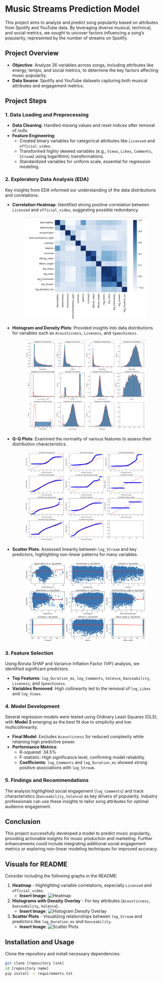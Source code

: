 
# Music Streams Prediction Model

This project aims to analyze and predict song popularity based on attributes from Spotify and YouTube data. By leveraging diverse musical, technical, and social metrics, we sought to uncover factors influencing a song’s popularity, represented by the number of streams on Spotify. 

## Project Overview

- **Objective**: Analyze 26 variables across songs, including attributes like energy, tempo, and social metrics, to determine the key factors affecting music popularity.
- **Data Source**: Spotify and YouTube datasets capturing both musical attributes and engagement metrics.

## Project Steps

### 1. Data Loading and Preprocessing
- **Data Cleaning**: Handled missing values and reset indices after removal of nulls.
- **Feature Engineering**:
  - Created binary variables for categorical attributes like `Licensed` and `official_video`.
  - Transformed highly skewed variables (e.g., `Views`, `Likes`, `Comments`, `Stream`) using logarithmic transformations.
  - Standardized variables for uniform scale, essential for regression modeling.

### 2. Exploratory Data Analysis (EDA)

Key insights from EDA informed our understanding of the data distributions and correlations:

- **Correlation Heatmap**: Identified strong positive correlation between `Licensed` and `official_video`, suggesting possible redundancy.

     <img src="Assets/Corr_Plot.png" alt="Correlation Heatmap" width="400" style="display: block; margin: 10px auto 20px auto;">

- **Histogram and Density Plots**: Provided insights into data distributions for variables such as `Acousticness`, `Liveness`, and `Speechiness`.

     <img src="Assets/Density_Plots.png" alt="Density Plots" width="400" style="display: block; margin: 10px auto 20px auto;">

- **Q-Q Plots**: Examined the normality of various features to assess their distribution characteristics.

     <img src="Assets/qq_plots.png" alt="Q-Q Plots" width="400" style="display: block; margin: 10px auto 20px auto;">

 
- **Scatter Plots**: Assessed linearity between `log_Stream` and key predictors, highlighting non-linear patterns for many variables.
  
     <img src="Assets/Scatter_Plot.png" alt="Density Plots" width="400" style="display: block; margin: 10px auto 20px auto;">

### 3. Feature Selection
Using Boruta SHAP and Variance Inflation Factor (VIF) analysis, we identified significant predictors:
- **Top Features**: `log_Duration_ms`, `log_Comments`, `Valence`, `Danceability`, `Liveness`, and `Speechiness`.
- **Variables Removed**: High collinearity led to the removal of `log_Likes` and `log_Views`.

### 4. Model Development
Several regression models were tested using Ordinary Least Squares (OLS), with **Model 3** emerging as the best fit due to simplicity and low multicollinearity.
- **Final Model**: Excludes `Acousticness` for reduced complexity while retaining high predictive power.
- **Performance Metrics**:
  - R-squared: 34.5%
  - F-statistic: High significance level, confirming model reliability.
  - **Coefficients**: `log_Comments` and `log_Duration_ms` showed strong positive associations with `log_Stream`.

### 5. Findings and Recommendations
The analysis highlighted social engagement (`log_Comments`) and track characteristics (`Danceability`, `Valence`) as key drivers of popularity. Industry professionals can use these insights to tailor song attributes for optimal audience engagement.

## Conclusion
This project successfully developed a model to predict music popularity, providing actionable insights for music production and marketing. Further enhancements could include integrating additional social engagement metrics or exploring non-linear modeling techniques for improved accuracy.

## Visuals for README
Consider including the following graphs in the README:
1. **Heatmap** - Highlighting variable correlations, especially `Licensed` and `official_video`.
   - **Insert Image**: ![Heatmap](assets/heatmap.png)
2. **Histograms with Density Overlay** - For key attributes (`Acousticness`, `Danceability`, `Valence`).
   - **Insert Image**: ![Histogram Density Overlay](assets/histogram_density_overlay.png)
3. **Scatter Plots** - Visualizing relationships between `log_Stream` and predictors like `log_Duration_ms` and `Danceability`.
   - **Insert Image**: ![Scatter Plots](assets/scatter_plots_example.png)

## Installation and Usage

Clone the repository and install necessary dependencies:
```bash
git clone [repository link]
cd [repository name]
pip install -r requirements.txt
